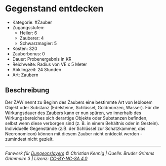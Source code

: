 # Gegenstand entdecken

- Kategorie: #Zauber
- Zugangsstufen:
  - Heiler: 6
  - Zauberer: 4
  - Schwarzmagier: 5
- Kosten: 320
- Zauberbonus: 0
- Dauer: Probenergebnis in KR
- Reichweite: Radius von VE x 5 Meter
- Abklingzeit: 24 Stunden
- Art: Zaubern

## Beschreibung

Der ZAW nennt zu Beginn des Zaubers eine bestimmte Art von leblosem Objekt oder Substanz (Edelsteine, Schlüssel, Goldmünzen, Wasser). Für die Wirkungsdauer des Zaubers kann er nun spüren, wo innerhalb des Wirkungsbereiches sich derartige Objekte oder Substanzen befinden, selbst wenn diese verborgen sind (z. B. in einem Behältnis oder in Gestein). Individuelle Gegenstände (z.B. der Schlüssel zur Schatzkammer, das Necronomicon) können mit diesem Zauber nicht entdeckt werden - zumindest nicht gezielt.

---

_Fanwerk für [Dungeonslayers](https://www.dungeonslayers.net/) © Christian Kennig | Quelle: Bruder Grimms Grimmoire 3 | Lizenz: [CC-BY-NC-SA 4.0](https://creativecommons.org/licenses/by-nc-sa/4.0/deed.de)_

